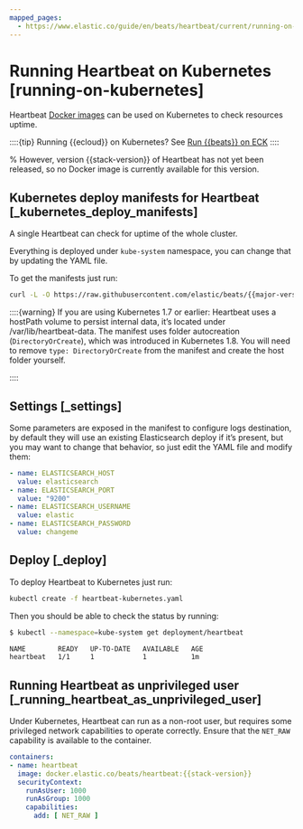 ```yaml
---
mapped_pages:
  - https://www.elastic.co/guide/en/beats/heartbeat/current/running-on-kubernetes.html
---
```


# Running Heartbeat on Kubernetes [running-on-kubernetes]

Heartbeat [Docker images](/reference/heartbeat/running-on-docker.md) can be used on Kubernetes to check resources uptime.

::::{tip}
Running {{ecloud}} on Kubernetes? See [Run {{beats}} on ECK](docs-content://deploy-manage/deploy/cloud-on-k8s/beats.md)
::::


% However, version {{stack-version}} of Heartbeat has not yet been released, so no Docker image is currently available for this version.


## Kubernetes deploy manifests for Heartbeat [_kubernetes_deploy_manifests]

A single Heartbeat can check for uptime of the whole cluster.

Everything is deployed under `kube-system` namespace, you can change that by updating the YAML file.

To get the manifests just run:

```sh subs=true
curl -L -O https://raw.githubusercontent.com/elastic/beats/{{major-version}}/deploy/kubernetes/heartbeat-kubernetes.yaml
```

::::{warning}
If you are using Kubernetes 1.7 or earlier: Heartbeat uses a hostPath volume to persist internal data, it’s located under /var/lib/heartbeat-data. The manifest uses folder autocreation (`DirectoryOrCreate`), which was introduced in Kubernetes 1.8. You will need to remove `type: DirectoryOrCreate` from the manifest and create the host folder yourself.

::::



## Settings [_settings]

Some parameters are exposed in the manifest to configure logs destination, by default they will use an existing Elasticsearch deploy if it’s present, but you may want to change that behavior, so just edit the YAML file and modify them:

```yaml
- name: ELASTICSEARCH_HOST
  value: elasticsearch
- name: ELASTICSEARCH_PORT
  value: "9200"
- name: ELASTICSEARCH_USERNAME
  value: elastic
- name: ELASTICSEARCH_PASSWORD
  value: changeme
```


## Deploy [_deploy]

To deploy Heartbeat to Kubernetes just run:

```sh
kubectl create -f heartbeat-kubernetes.yaml
```

Then you should be able to check the status by running:

```sh
$ kubectl --namespace=kube-system get deployment/heartbeat

NAME        READY   UP-TO-DATE   AVAILABLE   AGE
heartbeat   1/1     1            1           1m
```


## Running Heartbeat as unprivileged user [_running_heartbeat_as_unprivileged_user]

Under Kubernetes, Heartbeat can run as a non-root user, but requires some privileged network capabilities to operate correctly. Ensure that the `NET_RAW` capability is available to the container.

```yaml subs=true
containers:
- name: heartbeat
  image: docker.elastic.co/beats/heartbeat:{{stack-version}}
  securityContext:
    runAsUser: 1000
    runAsGroup: 1000
    capabilities:
      add: [ NET_RAW ]
```

